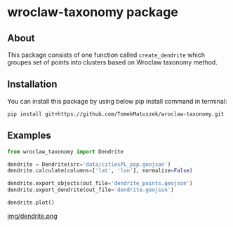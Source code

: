 # wroclaw-taxonomy package

## About

This package consists of one function called `create_dendrite` which groupes set of points into clusters based on Wroclaw taxonomy method.

## Installation

You can install this package by using below pip install command in terminal:

`pip install git+https://github.com/TomekMatuszek/wroclaw-taxonomy.git`

## Examples

```python
from wroclaw_taxonomy import Dendrite

dendrite = Dendrite(src='data/citiesPL_pop.geojson')
dendrite.calculate(columns=['lat', 'lon'], normalize=False)

dendrite.export_objects(out_file='dendrite_points.geojson')
dendrite.export_dendrite(out_file='dendrite.geojson')

dendrite.plot()
```

[img/dendrite.png](img/dendrite.png)